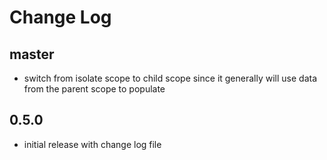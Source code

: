 # Change Log

## master

- switch from isolate scope to child scope since it generally will use data from the parent scope to populate

## 0.5.0

- initial release with change log file
